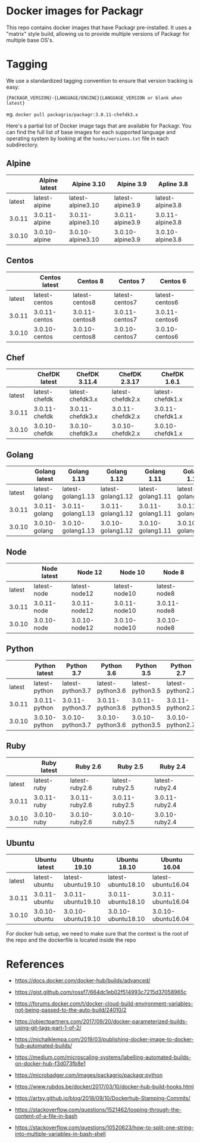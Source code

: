 # Docker images for Packagr

This repo contains docker images that have Packagr pre-installed.
It uses a "matrix" style build, allowing us to provide multiple versions of Packagr for multiple base OS's.


# Tagging

We use a standardized tagging convention to ensure that version tracking is easy:

`{PACKAGR_VERSION}-{LANGUAGE/ENGINE}{LANGUAGE_VERSION or blank when latest}`

eg. `docker pull packagrio/packagr:3.0.11-chefdk3.x`


Here's a partial list of Docker image tags that are available for Packagr. You can find the full list of base images for each
supported language and operating system by looking at the `hooks/versions.txt` file in each subdirectory.


## Alpine

| | Alpine latest | Alpine 3.10 | Alpine 3.9 | Apline 3.8 |
| --- | --- | --- | --- | --- |
| latest | latest-alpine | latest-alpine3.10 | latest-alpine3.9 | latest-alpine3.8 |
| 3.0.11 | 3.0.11-alpine | 3.0.11-alpine3.10 | 3.0.11-alpine3.9 | 3.0.11-alpine3.8 |
| 3.0.10 | 3.0.10-alpine | 3.0.10-alpine3.10 | 3.0.10-alpine3.9 | 3.0.10-alpine3.8 |

## Centos

| | Centos latest | Centos 8 | Centos 7 | Centos 6 |
| --- | --- | --- | --- | --- |
| latest | latest-centos | latest-centos8 | latest-centos7 | latest-centos6 |
| 3.0.11 | 3.0.11-centos | 3.0.11-centos8 | 3.0.11-centos7 | 3.0.11-centos6 |
| 3.0.10 | 3.0.10-centos | 3.0.10-centos8 | 3.0.10-centos7 | 3.0.10-centos6 |

## Chef

| | ChefDK latest | ChefDK 3.11.4 | ChefDK 2.3.17 | ChefDK 1.6.1 |
| --- | --- | --- | --- | --- |
| latest | latest-chefdk | latest-chefdk3.x | latest-chefdk2.x | latest-chefdk1.x |
| 3.0.11 | 3.0.11-chefdk | 3.0.11-chefdk3.x | 3.0.11-chefdk2.x | 3.0.11-chefdk1.x |
| 3.0.10 | 3.0.10-chefdk | 3.0.10-chefdk3.x | 3.0.10-chefdk2.x | 3.0.10-chefdk1.x |

## Golang

| | Golang latest | Golang 1.13 | Golang 1.12 | Golang 1.11 | Golang 1.10 |
| --- | --- | --- | --- | --- | --- |
| latest | latest-golang | latest-golang1.13 | latest-golang1.12 | latest-golang1.11 | latest-golang1.10 |
| 3.0.11 | 3.0.11-golang | 3.0.11-golang1.13 | 3.0.11-golang1.12 | 3.0.11-golang1.11 | 3.0.11-golang1.10 |
| 3.0.10 | 3.0.10-golang | 3.0.10-golang1.13 | 3.0.10-golang1.12 | 3.0.10-golang1.11 | 3.0.10-golang1.10 |

## Node

| | Node latest | Node 12 | Node 10 | Node 8 |
| --- | --- | --- | --- | --- |
| latest | latest-node | latest-node12 | latest-node10 | latest-node8 |
| 3.0.11 | 3.0.11-node | 3.0.11-node12 | 3.0.11-node10 | 3.0.11-node8 |
| 3.0.10 | 3.0.10-node | 3.0.10-node12 | 3.0.10-node10 | 3.0.10-node8 |

## Python

| | Python latest | Python 3.7 | Python 3.6 | Python 3.5 | Python 2.7 |
| --- | --- | --- | --- | --- | --- |
| latest | latest-python | latest-python3.7 | latest-python3.6 | latest-python3.5 | latest-python2.7 |
| 3.0.11 | 3.0.11-python | 3.0.11-python3.7 | 3.0.11-python3.6 | 3.0.11-python3.5 | 3.0.11-python2.7 |
| 3.0.10 | 3.0.10-python | 3.0.10-python3.7 | 3.0.10-python3.6 | 3.0.10-python3.5 | 3.0.10-python2.7 |

## Ruby

| | Ruby latest | Ruby 2.6 | Ruby 2.5 | Ruby 2.4 |
| --- | --- | --- | --- | --- |
| latest | latest-ruby | latest-ruby2.6 | latest-ruby2.5 | latest-ruby2.4 |
| 3.0.11 | 3.0.11-ruby | 3.0.11-ruby2.6 | 3.0.11-ruby2.5 | 3.0.11-ruby2.4 |
| 3.0.10 | 3.0.10-ruby | 3.0.10-ruby2.6 | 3.0.10-ruby2.5 | 3.0.10-ruby2.4 |

## Ubuntu

| | Ubuntu latest | Ubuntu 19.10 | Ubuntu 18.10 | Ubuntu 16.04 |
| --- | --- | --- | --- | --- |
| latest | latest-ubuntu | latest-ubuntu19.10 | latest-ubuntu18.10 | latest-ubuntu16.04 |
| 3.0.11 | 3.0.11-ubuntu | 3.0.11-ubuntu19.10 | 3.0.11-ubuntu18.10 | 3.0.11-ubuntu16.04 |
| 3.0.10 | 3.0.10-ubuntu | 3.0.10-ubuntu19.10 | 3.0.10-ubuntu18.10 | 3.0.10-ubuntu16.04 |





For docker hub setup, we need to make sure that the context is the root of the repo
and the dockerfile is located inside the repo


# References
- https://docs.docker.com/docker-hub/builds/advanced/
- https://gist.github.com/rossf7/664dc1eb02f514993c7215d37058965c
- https://forums.docker.com/t/docker-cloud-build-environment-variables-not-being-passed-to-the-auto-build/24010/2
- https://objectpartners.com/2017/09/20/docker-parameterized-builds-using-git-tags-part-1-of-2/
- https://michalklempa.com/2019/03/publishing-docker-image-to-docker-hub-automated-builds/
- https://medium.com/microscaling-systems/labelling-automated-builds-on-docker-hub-f3d073fb8e1
- https://microbadger.com/images/packagrio/packagr:python
- https://www.rubdos.be/docker/2017/03/10/docker-hub-build-hooks.html
- https://artsy.github.io/blog/2018/09/10/Dockerhub-Stamping-Commits/


- https://stackoverflow.com/questions/1521462/looping-through-the-content-of-a-file-in-bash
- https://stackoverflow.com/questions/10520623/how-to-split-one-string-into-multiple-variables-in-bash-shell

